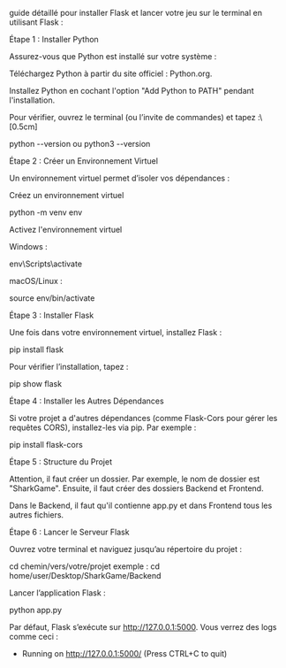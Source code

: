 guide détaillé pour installer Flask et lancer votre jeu sur le terminal en utilisant Flask : 

Étape 1 : Installer Python

Assurez-vous que Python est installé sur votre système :

Téléchargez Python à partir du site officiel : Python.org.

Installez Python en cochant l'option "Add Python to PATH" pendant l'installation.

Pour vérifier, ouvrez le terminal (ou l’invite de commandes) et tapez :\\[0.5cm]

python --version  ou  python3 --version

Étape 2 : Créer un Environnement Virtuel

Un environnement virtuel permet d’isoler vos dépendances :

Créez un environnement virtuel

python -m venv env

Activez l'environnement virtuel

 Windows :
 
 env\Scripts\activate
 
macOS/Linux :

source env/bin/activate

Étape 3 : Installer Flask

Une fois dans votre environnement virtuel, installez Flask :

pip install flask

Pour vérifier l’installation, tapez :

pip show flask

Étape 4 : Installer les Autres Dépendances

Si votre projet a d'autres dépendances (comme Flask-Cors pour gérer les requêtes CORS), installez-les via pip. Par exemple :

pip install flask-cors

Étape 5 : Structure du Projet

Attention, il faut créer un dossier. Par exemple, le nom de dossier est "SharkGame". Ensuite, il faut créer des dossiers Backend et Frontend.

Dans le Backend, il faut qu'il contienne app.py et dans Frontend tous les autres fichiers.

Étape 6 : Lancer le Serveur Flask

Ouvrez votre terminal et naviguez jusqu’au répertoire du projet :

cd chemin/vers/votre/projet exemple : cd home/user/Desktop/SharkGame/Backend

Lancer l’application Flask :

python app.py

Par défaut, Flask s’exécute sur http://127.0.0.1:5000. Vous verrez des logs comme ceci :

 * Running on http://127.0.0.1:5000/ (Press CTRL+C to quit)











